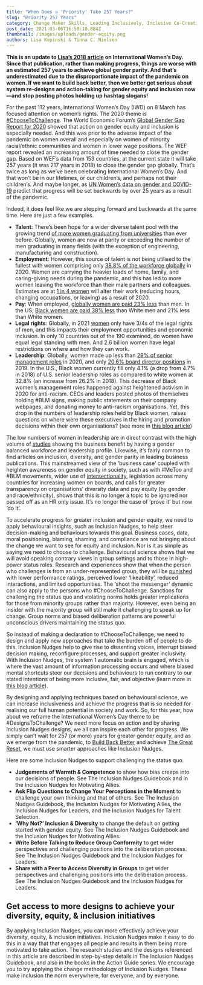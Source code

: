```yaml
---
title: "When Does a 'Priority' Take 257 Years?"
slug: "Priority 257 Years"
category: Change Maker Skills, Leading Inclusively, Inclusive Co-Creation, Inclusive Culture, Behavioural Insights
post_date: 2021-03-06T16:50:10.884Z
thumbnail: /images/uploads/gender-equity.png
authors: Lisa Kepinski & Tinna C. Nielsen
---
```


**This is an update to [Lisa’s 2018 article](https://www.linkedin.com/pulse/100-years-forward-200-more-go-lisa-kepinski/) on International Women’s Day. Since that publication, rather than making progress, things are worse with an estimated 257 years to achieve global gender parity. And that’s underestimated due to the disproportionate impact of the pandemic on women. If we want to build back better, then we better get serious about system re-designs and action-taking for gender equity and inclusion now—and stop posting photos holding up hashtag slogans!**

For the past 112 years, International Women’s Day (IWD) on 8 March has focused attention on women’s rights. The 2020 theme is [#ChooseToChallenge](https://www.internationalwomensday.com/). The World Economic Forum’s [Global Gender Gap Report for 2020](https://www.weforum.org/reports/gender-gap-2020-report-100-years-pay-equality) showed that action on gender equity and inclusion is especially needed. And this was prior to the adverse impact of the pandemic on women overall and especially on women of minority racial/ethnic communities and women in lower wage positions. The WEF report revealed an increasing amount of time needed to close the gender gap. Based on WEF’s data from 153 countries, at the current state it will take 257 years (it was 217 years in 2018) to close the gender gap globally. That’s twice as long as we’ve been celebrating International Women’s Day. And that won’t be in our lifetimes, or our children’s, and perhaps not their children’s. And maybe longer, as [UN Women’s data on gender and COVID-19](https://data.unwomen.org/) predict that progress will be set backwards by over 25 years as a result of the pandemic. 

Indeed, it does feel like we are stepping forward and backwards at the same time. Here are just a few examples.
- **Talent**: There’s been hope for a wider diverse talent pool with the growing trend [of more women graduating from universities](https://www.oecd.org/els/CO3_2_Gender_differences_in_university_graduates.pdf) than ever before. Globally, women are now at parity or exceeding the number of men graduating in many fields (with the exception of engineering, manufacturing and construction). 
- **Employment**: However, this source of talent is not being utilised to the fullest with women comprising only [38.8% of the workforce globally](https://www.catalyst.org/research/women-in-the-workforce-global/) in 2020. Women are carrying the heavier loads of home, family, and caring-giving needs during the pandemic, and this has led to more women leaving the workforce than their male partners and colleagues. Estimates are at [1 in 4 women](https://womenintheworkplace.com/) will alter their work (reducing hours, changing occupations, or leaving) as a result of 2020.
- **Pay**: When employed, [globally women are paid 23% less](https://www.un.org/en/observances/equal-pay-day) than men. In the US, [Black women are paid 38% less](https://leanin.org/data-about-the-gender-pay-gap-for-black-women#the-pay-gap) than White men and 21% less than White women.
- **Legal rights**: Globally, in 2021 [women](https://blogs.worldbank.org/developmenttalk/women-business-and-law-2021-womens-economic-empowerment-critical-resilient-recovery) only have 3/4s of the legal rights of men, and this impacts their employment opportunities and economic inclusion. In only 10 countries out of the 190 examined, do women have equal legal standing with men. And 2.6 billion women have legal restrictions on where and how they can work.
- **Leadership**: Globally, women made up less than [29% of senior management roles](https://www.catalyst.org/research/women-in-management/) in 2020, and only [20.6% board director positions](https://www.catalyst.org/research/women-on-corporate-boards/) in 2019.  In the U.S., Black women currently fill only 4.1% (a drop from 4.7% in 2018) of U.S. senior leadership roles as compared to white women at 32.8% (an increase from 26.2% in 2018). This decrease of Black women’s management roles happened against heightened activism in 2020 for anti-racism. CEOs and leaders posted photos of themselves holding #BLM signs, making public statements on their company webpages, and donating money to anti-racism organisations. Yet, this drop in the numbers of leadership roles held by Black women, raises questions on where were these executives in the hiring and promotion decisions within their own organisations? (see more in [this blog article](https://inclusion-nudges.org/blog/allies/ally-by-actions))

The low numbers of women in leadership are in direct contrast with the high volume of [studies](https://www.catalyst.org/research/why-diversity-and-inclusion-matter/) showing the business benefit by having a gender balanced workforce and leadership profile. Likewise, it’s fairly common to find articles on inclusion, diversity, and gender parity in leading business publications. This mainstreamed view of the ‘business case’ coupled with heighten awareness on gender equity in society, such as with #MeToo and #BLM movements, wider use of [intersectionality](/blog/ask-lisa-and-tinna/intersectionality-in-kpis), legislation across many countries for increasing women on boards, and calls for greater transparency on organisations’ diversity data and pay equity (by gender and race/ethnicity), shows that this is no longer a topic to be ignored nor passed off as an HR only issue. It’s no longer the case of ‘prove it’ but now ‘do it’.

To accelerate progress for greater inclusion and gender equity, we need to apply behavioural insights, such as Inclusion Nudges, to help steer decision-making and behaviours towards this goal. Business cases, data, moral positioning, blaming, shaming, and compliance are not bringing about the change we want to see for equity and inclusion. Nor is it as simple as saying we need to choose to challenge. Behavioural science shows that we will avoid speaking contrary views in group settings and to those in high-power status roles. Research and experiences show that when the person who challenges is from an under-represented group, they will be [punished](https://hbr.org/2016/03/women-and-minorities-are-penalized-for-promoting-diversity) with lower performance ratings, perceived lower ‘likeability’, reduced interactions, and limited opportunities. The ‘shoot the messenger’ dynamic can also apply to the persons who #ChooseToChallenge. Sanctions for challenging the status quo and violating norms holds greater implications for those from minority groups rather than majority. However, even being an insider with the majority group will still make it challenging to speak up for change. Group norms and biased deliberation patterns are powerful unconscious drivers maintaining the status quo.

So instead of making a declaration to #ChooseToChallenge, we need to design and apply new approaches that take the burden off of people to do this. Inclusion Nudges help to give rise to dissenting voices, interrupt biased decision making, reconfigure processes, and support greater inclusivity. With Inclusion Nudges, the system 1 automatic brain is engaged, which is where the vast amount of information processing occurs and where biased mental shortcuts steer our decisions and behaviours to run contrary to our stated intentions of being more inclusive, fair, and objective (learn more in [this blog article](https://inclusion-nudges.org/blog/about-inclusion-nudges/power-of-inclusion-nudges)).

By designing and applying techniques based on behavioural science, we can increase inclusiveness and achieve the progress that is so needed for realising our full human potential in society and work. So, for this year, how about we reframe the International Women’s Day theme to be #DesignsToChallenge? We need more focus on action and by sharing Inclusion Nudges designs, we all can inspire each other for progress. We simply can’t wait for 257 (or more) years for greater gender equity, and as we emerge from the pandemic, to [Build Back Better](https://www.un.org/development/desa/dspd/2020/10/covid-19-inequalities-and-building-back-better/) and achieve [The Great Reset](https://www.weforum.org/great-reset/), we must use smarter approaches like Inclusion Nudges.

Here are some Inclusion Nudges to support challenging the status quo.

- **Judgements of Warmth & Competence** to show how bias creeps into our decisions of people. See The Inclusion Nudges Guidebook and in the Inclusion Nudges for Motivating Allies.
- **Ask Flip Questions to Change Your Perceptions in the Moment** to challenge your own thinking and that of others. See The Inclusion Nudges Guidebook, the Inclusion Nudges for Motivating Allies, the Inclusion Nudges for Leaders, and the Inclusion Nudges for Talent Selection.
- **‘Why Not?’ Inclusion & Diversity** to change the default on getting started with gender equity. See The Inclusion Nudges Guidebook and the Inclusion Nudges for Motivating Allies.
- **Write Before Talking to Reduce Group Conformity** to get wider perspectives and challenging positions into the deliberation process. See The Inclusion Nudges Guidebook and the Inclusion Nudges for Leaders.
- **Share with a Peer to Access Diversity in Groups** to get wider perspectives and challenging positions into the deliberation process. See The Inclusion Nudges Guidebook and the Inclusion Nudges for Leaders.

## Get access to more designs to achieve your diversity, equity, & inclusion initiatives

By applying Inclusion Nudges, you can more effectively achieve your diversity, equity, & inclusion initiatives. Inclusion Nudges make it easy to do this in a way that that engages all people and results in them being more motivated to take action. The research studies and the designs referenced in this article are described in step-by-step details in The Inclusion Nudges Guidebook, and also in the books in the Action Guide series. We encourage you to try applying the change methodology of Inclusion Nudges. These make inclusion the norm everywhere, for everyone, and by everyone.
